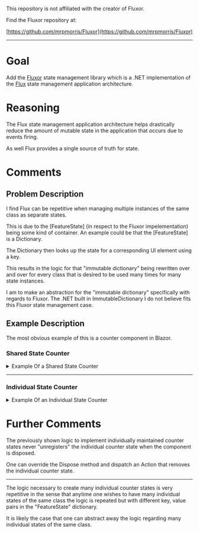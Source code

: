 This repository is not affiliated with the creator of Fluxor.

Find the Fluxor repository at:

[https://github.com/mrpmorris/Fluxor](https://github.com/mrpmorris/Fluxor)

---

# Goal
Add the [Fluxor](https://github.com/mrpmorris/Fluxor) state management library which is a .NET implementation of the [Flux](https://facebook.github.io/flux/) state management application architecture.

# Reasoning
The Flux state management application architecture helps drastically reduce the amount of mutable state in the application that occurs due to events firing.

As well Flux provides a single source of truth for state.

# Comments
## Problem Description
I find Flux can be repetitive when managing multiple instances of the same class as separate states.

This is due to the [FeatureState] (in respect to the Fluxor impelementation) being some kind of container. An example could be that the [FeatureState] is a Dictionary.

The Dictionary then looks up the state for a corresponding UI element using a key.

This results in the logic for that "immutable dictionary" being rewritten over and over for every class that is desired to be used many times for many state instances.

I am to make an abstraction for the "immutable dictionary" specifically with regards to Fluxor. The .NET built in ImmutableDictionary I do not believe fits this Fluxor state management case.

## Example Description
The most obvious example of this is a counter component in Blazor.

### Shared State Counter

<details>
  <summary>Example Of a Shared State Counter</summary>

  > The following image displays a CounterState that is shared among all instances of a Counter Blazor component.

![Show Shared Counter On Click Event](Images/feature_AddFluxor/showSharedCounterOnClickEvent.gif)

<details>
  <summary>Construct a "FeatureState" class to hold the shared state of the counters.</summary>

```
// SharedCounterState.cs

using Fluxor;

namespace OpenSourceIde.ClassLibrary.Store.SharedCounter;

[FeatureState]
public record SharedCounterState(int Count)
{
    public SharedCounterState() : this(0)
    {
        
    }
}
```
</details>

<details>
  <summary>Construct a "Reducer" class to alter the "FeatureState" that holds the shared state of the counters.</summary>

```
// SharedCounterReducer.cs

using Fluxor;

namespace OpenSourceIde.ClassLibrary.Store.SharedCounter;

public class SharedCounterReducer
{
    [ReducerMethod(typeof(IncrementSharedCounterAction))]
    public static SharedCounterState ReduceIncrementSharedCounterAction(SharedCounterState previousSharedCounterState)
    {
        return previousSharedCounterState with 
        {
            Count = previousSharedCounterState.Count + 1
        };
    }
}
```
</details>

<details>
  <summary>Construct an "Action" class that identifies the OnClick event as to be handled by the "Reducer"</summary>

```
namespace OpenSourceIde.ClassLibrary.Store.SharedCounter;

public record IncrementSharedCounterAction();
```
</details>

<details>
  <summary>Construct a Blazor "FluxorComponent" that will render the shared state.</summary>

```
// SharedCounterDisplay.razor.cs

using Fluxor;
using Fluxor.Blazor.Web.Components;
using Microsoft.AspNetCore.Components;
using OpenSourceIde.ClassLibrary.Store.SharedCounter;

public partial class SharedCounterDisplay : FluxorComponent
{
    [Inject]
    private IState<SharedCounterState> SharedCounterState { get; set; } = null!;
    [Inject]
    private IDispatcher Dispatcher { get; set; } = null!;
    
    private void DispatchIncrementSharedCounterAction()
    {
        var action = new IncrementSharedCounterAction();

        Dispatcher.Dispatch(action);
    }
}
```

```
// SharedCounterDisplay.razor

@using Fluxor.Blazor.Web.Components

@inherits FluxorComponent

<div class="osi_shared-counter-display osi_unselectable"
     @onclick="DispatchIncrementSharedCounterAction">
    @SharedCounterState.Value.Count
</div>
```
</details>

</details>

---

### Individual State Counter

<details>
  <summary>Example Of an Individual State Counter</summary>

  > The following image displays a CounterState that is maintained individually per instance of a Counter Blazor component.

![Show Individual Counter On Click Event](Images/feature_AddFluxor/showIndividualCounterOnClickEvent.gif)

To implement a CounterState that is separate among all instances of a Counter Blazor component one can do the following:

<details>
  <summary>Construct a CounterRecord which is unrelated to fluxor to be stored in the "FeatureState" collection type.</summary>

```
namespace OpenSourceIde.ClassLibrary.Counter;

public record CounterRecord(int Count, SequenceRecordKey SequenceKey);
```

</details>

<details>
  <summary>Construct a CounterRecordKey which is unrelated to fluxor, but it will be used as a key for the "FeatureState" collection type which will be a Dictionary containing many CounterRecords.</summary>

```
namespace OpenSourceIde.ClassLibrary.Counter;

public record CounterRecordKey(Guid Id);
```

</details>

<details>
  <summary>Construct a SequenceRecordKey which is unrelated to fluxor, but when the "FeatureState" changes every individual blazor component that has their own state will rerender. The SequenceRecordKey will be used in the ShouldRender method which is native to Blazor components and will be overriden to check if the SequenceRecordKey changed. Only then should the component rerender.</summary>

```
namespace OpenSourceIde.ClassLibrary.Counter;

public record SequenceRecordKey(Guid Id);
```

</details>

<details>
  <summary>Construct a "FeatureState" class to hold the individual states of the counters.</summary>

```
using Fluxor;
using OpenSourceIde.ClassLibrary.Counter;

namespace OpenSourceIde.ClassLibrary.Store.IndividualCounter;

[FeatureState]
public record IndividualCounterState
{
    private Dictionary<CounterRecordKey, CounterRecord> _counterRecordMap;

    public IndividualCounterState()
    {
        _counterRecordMap = new();
    }

    public IndividualCounterState(IndividualCounterState otherIndividualCounterState)
    {
        _counterRecordMap = new(otherIndividualCounterState._counterRecordMap);
    }

    public IndividualCounterState WithAdd(CounterRecordKey counterRecordKey)
    {
        var nextIndividualCounterState = new IndividualCounterState(this);

        nextIndividualCounterState._counterRecordMap.Add(counterRecordKey, new(0, new SequenceRecordKey(Guid.NewGuid())));

        return nextIndividualCounterState;
    } 
        
    public IndividualCounterState WithReplace(CounterRecordKey counterRecordKey,
        CounterRecord replacementCounterStateRecord)
    {
        var nextIndividualCounterState = new IndividualCounterState(this);

        nextIndividualCounterState._counterRecordMap[counterRecordKey] = replacementCounterStateRecord;

        return nextIndividualCounterState;
    } 

    public CounterRecord LookupCounterRecord(CounterRecordKey counterRecordKey) => _counterRecordMap[counterRecordKey];
}
```

</details>

<details>
  <summary>Construct a "Reducer" class to alter the "FeatureState" that holds the individual states of the counters.</summary>

```
using Fluxor;

namespace OpenSourceIde.ClassLibrary.Store.IndividualCounter;

public class IndividualCounterReducer
{
    [ReducerMethod]
    public static IndividualCounterState ReduceRegisterIndividualCounterState(IndividualCounterState previousIndividualCounterState,
        RegisterIndividualCounterState registerIndividualCounterState)
    {
        return previousIndividualCounterState.WithAdd(registerIndividualCounterState.CounterRecordKey);
    }

    [ReducerMethod]
    public static IndividualCounterState ReduceIncrementIndividualCounterState(IndividualCounterState previousIndividualCounterState,
        IncrementIndividualCounterState incrementIndividualCounterState)
    {
        return previousIndividualCounterState.WithReplace(incrementIndividualCounterState.CounterRecordKey, 
            incrementIndividualCounterState.ReplacementCounterRecord);
    }
}
```

</details>

<details>
  <summary>Construct an "Action" class that identifies the increment OnClick event as to be handled by the "Reducer".</summary>

```
using OpenSourceIde.ClassLibrary.Counter;

namespace OpenSourceIde.ClassLibrary.Store.IndividualCounter;

public record IncrementIndividualCounterState(CounterRecordKey CounterRecordKey,
    CounterRecord ReplacementCounterRecord);
```

</details>

<details>
  <summary>Construct an "Action" class that allows an individual CounterRecord to be registered within the "FeatureState" collection.</summary>

```
using OpenSourceIde.ClassLibrary.Counter;

namespace OpenSourceIde.ClassLibrary.Store.IndividualCounter;

public record RegisterIndividualCounterState(CounterRecordKey CounterRecordKey);
```

</details>

<details>
  <summary>Construct a Blazor "FluxorComponent" that will render the individual state it is "given" (given in this example is a key that is used to lookup the individual state in the "FeatureState" which is a Dictionary).</summary>

```
// IndividualCounterDisplay.razor.cs

using Fluxor;
using Fluxor.Blazor.Web.Components;
using Microsoft.AspNetCore.Components;
using OpenSourceIde.ClassLibrary.Counter;
using OpenSourceIde.ClassLibrary.Store.IndividualCounter;

namespace OpenSourceIde.RazorClassLibrary.Counter;

public partial class IndividualCounterDisplay : FluxorComponent
{
    [Inject]
    private IState<IndividualCounterState> IndividualCounterState { get; set; } = null!;
    [Inject]
    private IDispatcher Dispatcher { get; set; } = null!;

    [Parameter, EditorRequired]
    public CounterRecordKey CounterRecordKey { get; set; } = null!;

    private CounterRecord? _cachedCounterRecord;
    private SequenceRecordKey? _previousCachedCounterRecordSequenceRecordKey;
    private int _renderCount;


    protected override async Task OnAfterRenderAsync(bool firstRender)
    {
        _renderCount++;

        if(firstRender)
        {
            try
            {
                var action = new RegisterIndividualCounterState(CounterRecordKey);

                Dispatcher.Dispatch(action);
            }
            catch(System.ArgumentException)
            {
                await InvokeAsync(StateHasChanged);
            }
        }

        await base.OnAfterRenderAsync(firstRender);
    }

    protected override bool ShouldRender()
    {
        var shouldRender = false;
        
        try
        {
            _cachedCounterRecord = IndividualCounterState.Value
                .LookupCounterRecord(CounterRecordKey);

            if(_previousCachedCounterRecordSequenceRecordKey is null ||
                _cachedCounterRecord.SequenceKey != _previousCachedCounterRecordSequenceRecordKey)
            {
                shouldRender = true;
            }

            _previousCachedCounterRecordSequenceRecordKey = _cachedCounterRecord.SequenceKey;
        }
        catch (KeyNotFoundException)
        {
            
        }

        return shouldRender;
    }

    private void DispatchIncrementSharedCounterAction()
    {
        var action = new IncrementIndividualCounterState(CounterRecordKey, _cachedCounterRecord! with 
        {
            Count = _cachedCounterRecord.Count + 1,
            SequenceKey = new SequenceRecordKey(Guid.NewGuid())
        });

        Dispatcher.Dispatch(action);
    }
}
```

```
// IndividualCounterDisplay.razor

@using Fluxor.Blazor.Web.Components

@inherits FluxorComponent

@if(_cachedCounterRecord is not null)
{
    <div class="osi_individual-counter-display osi_unselectable"
        @onclick="DispatchIncrementSharedCounterAction">

        Count: @_cachedCounterRecord.Count&nbsp;
        
        <OpenSourceIde.RazorClassLibrary.OnAfterRenderCounter.OnAfterRenderCounterDisplay RenderCount="_renderCount" />
    </div>
}

```
</details>

</details>

# Further Comments

The previously shown logic to implement individually maintained counter states never "unregisters" the individual counter state when the component is disposed.

One can override the Dispose method and dispatch an Action that removes the individual counter state.

---

The logic necessary to create many individual counter states is very repetitive in the sense that anytime one wishes to have many individual states of the same class the logic is repeated but with different key, value pairs in the "FeatureState" dictionary.

It is likely the case that one can abstract away the logic regarding many individual states of the same class.